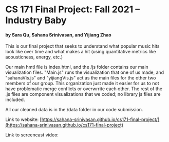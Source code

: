 # CS 171 Final Project: Fall 2021 – Industry Baby
#### by Sara Qu, Sahana Srinivasan, and Yijiang Zhao

This is our final project that seeks to understand what popular music hits look like over time and what makes a hit (using quantitative metrics like acousticness, energy, etc.)

Our main hmtl file is index.html, and the /js folder contains our main visualization files. "Main.js" runs the visualization that one of us made, and "sahanaVis.js" and "yijiangVis.js" act as the main files
for the other two members of our group. This organization just made it easier for us to not have problematic merge conflicts or overwrrite each other. The rest of the .js files are component visualizations that we coded; no library js files are included.

All our cleaned data is in the /data folder in our code submission.

Link to website: [https://sahana-srinivasan.github.io/cs171-final-project/](https://sahana-srinivasan.github.io/cs171-final-project)

Link to screencast video: 

